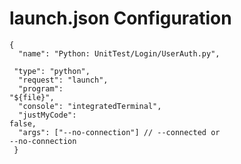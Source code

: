 <!DOCTYPE html>
 <html lang="en-US">
  <body>

<h1>launch.json Configuration</h1>

<code>{<br />
&emsp;"name": "Python: UnitTest/Login/UserAuth.py",<br />
&emsp;"type": "python",<br />
&emsp;"request": "launch",<br />
&emsp;"program": "${file}",<br />
&emsp;"console": "integratedTerminal",<br />
&emsp;"justMyCode": false,<br />
&emsp;"args": ["--no-connection"] // --connected or --no-connection<br />
}
</code>

 </body>
</html>